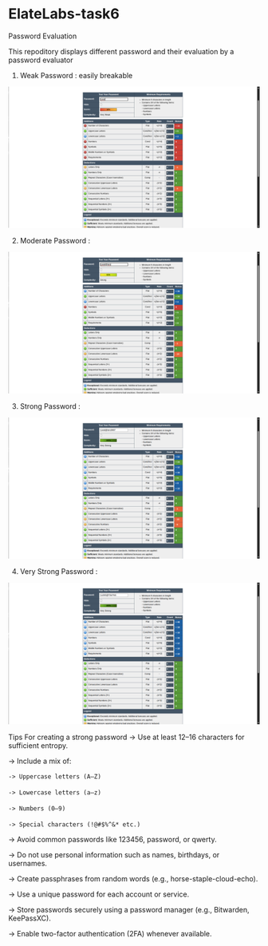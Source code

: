 # ElateLabs-task6
Password Evaluation

This repoditory displays different password and their evaluation by a password evaluator

1. Weak Password : easily breakable
<img src="Data/evaluations/password_1.png">

2. Moderate Password :
<img src="Data/evaluations/password_2.png">

3. Strong Password :
<img src="Data/evaluations/password_3.png">

4. Very Strong Password :
<img src="Data/evaluations/password_4.png">



Tips For creating a strong password
-> Use at least 12–16 characters for sufficient entropy.

-> Include a mix of:

    -> Uppercase letters (A–Z)

    -> Lowercase letters (a–z)

    -> Numbers (0–9)

    -> Special characters (!@#$%^&* etc.)

-> Avoid common passwords like 123456, password, or qwerty.

-> Do not use personal information such as names, birthdays, or usernames.

-> Create passphrases from random words (e.g., horse-staple-cloud-echo).

-> Use a unique password for each account or service.

-> Store passwords securely using a password manager (e.g., Bitwarden, KeePassXC).

-> Enable two-factor authentication (2FA) whenever available.